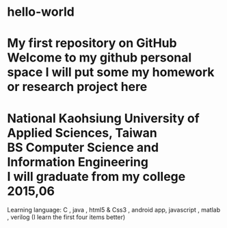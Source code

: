 hello-world
===========
My first repository on GitHub
Welcome to my github personal space
I will put some my homework or research project here
===========
National Kaohsiung University of Applied Sciences, Taiwan           
BS Computer Science and Information Engineering   
I will graduate from my college 2015,06
===========
Learning language: C , java , html5 & Css3 , android app, javascript , matlab , verilog 
                  (I learn the first four items better)
